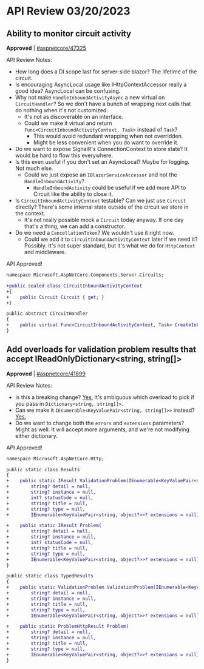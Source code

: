 # API Review 03/20/2023

## Ability to monitor circuit activity

**Approved** | [#aspnetcore/47325](https://github.com/dotnet/aspnetcore/issues/47325#issuecomment-1476709142)

API Review Notes:

- How long does a DI scope last for server-side blazor? The lifetime of the circuit.
- Is encouraging AsyncLocal usage like IHttpContextAccessor really a good idea? AsyncLocal can be confusing.
- Why not make `HandleInboundActivityAsync` a new virtual on `CircuitHandler`? So we don't have a bunch of wrapping next calls that do nothing when it's not customized.
  - It's not as discoverable on an interface.
  - Could we make it virtual and return `Func<CircuitInboundActivityContext, Task>` instead of `Task`?
    - This would avoid redundant wrapping when not overridden.
    - Might be less convenient when you do want to override it.
- Do we want to expose SignalR's ConnectionContext to store state? It would be hard to flow this everywhere.
- Is this even useful if you don't set an AsyncLocal? Maybe for logging. Not much else.
  - Could we just expose an `IBlazorServiceAccessor` and not the `HandleInboundActivity`?
    - `HandleInboundActivity` could be useful if we add more API to Circuit like the ability to close it.
- Is `CircuitInboundActivityContext` testable? Can we just use `Circuit` directly? There's some internal state outside of the circuit we store in the context.
  - It's not really possible mock a `Circuit` today anyway. If one day that's a thing, we can add a constructor.
- Do we need a `CancellationToken`? We wouldn't use it right now.
  - Could we add it to `CircuitInboundActivityContext` later if we need it? Possibly. It's not super standard, but it's what we do for `HttpContext` and middleware.

API Approved!

```diff
namespace Microsoft.AspNetCore.Components.Server.Circuits;

+public sealed class CircuitInboundActivityContext
+{
+    public Circuit Circuit { get; }
+}

public abstract CircuitHandler
{
+    public virtual Func<CircuitInboundActivityContext, Task> CreateInboundActivityHandler(Func<CircuitInboundActivityContext, Task> next) => next;
}
```
## Add overloads for validation problem results that accept IReadOnlyDictionary<string, string[]>

**Approved** | [#aspnetcore/41899](https://github.com/dotnet/aspnetcore/issues/41899#issuecomment-1476727981)

API Review Notes:

- Is this a breaking change? [Yes.](https://sharplab.io/#v2:CYLg1APgAgDABFAjAFgNwFgBQWoGYEBMcAwnAN5ZxUL5TJwCyAFAJIBKApgIbADyAdgBsAngBEAlgGMALuID2/LgCdhAHiQwANAkQwA2gF0AfHGBTZC5cICU5StQC+9qs5oJ6zFhJnzFK9braGoYmZj6WKrYUmNRwTjHUrnjucAAqHADO0kzWrtGxscz8HADucN4WfmoaQbohOdYYCVTxDkA) It's ambiguous which overload to pick if you pass in `Dictionary<string, string[]>`. 
- Can we make it `IEnumerable<KeyValuePair<string, string[]>>` instead? [Yes.](https://sharplab.io/#v2:CYLg1APgAgDABFAjAFgNwFgBQWoGYEBMcAwnAN5ZxUL5TJwCyAFErgDwDSApgJ4BqAQwA2AVy4AFAQEsATmyQwANAkQwA2gF0AfFrjApAYwAuUgPYA7ATJ4BKStQqZqcAL72q7mgnrMAkgBFDEwsrHnlVZQVNXX1jM0trOycHTzdkj3SvOjgAFS4AZyMmJOdHZ2dmJl8AJS4BYAB5cyEeQLiQ63ClFXVtGzhzLgB3ODbghLCFSNVo4psMTLSXIA=)
- Do we want to change both the `errors` and `extensions` parameters? Might as well. It will accept more arguments, and we're not modifying either dictionary.

API Approved!

```diff
namespace Microsoft.AspNetCore.Http;

public static class Results
{
+    public static IResult ValidationProblem(IEnumerable<KeyValuePair<string, string[]>> errors,
+        string? detail = null,
+        string? instance = null,
+        int? statusCode = null,
+        string? title = null,
+        string? type = null,
+        IEnumerable<KeyValuePair<string, object?>>? extensions = null);

+    public static IResult Problem(
+        string? detail = null,
+        string? instance = null,
+        int? statusCode = null,
+        string? title = null,
+        string? type = null,
+        IEnumerable<KeyValuePair<string, object?>>? extensions = null);
}

public static class TypedResults
{
+    public static ValidationProblem ValidationProblem(IEnumerable<KeyValuePair<string, string[]>> errors,
+        string? detail = null,
+        string? instance = null,
+        string? title = null,
+        string? type = null,
+        IEnumerable<KeyValuePair<string, object?>>? extensions = null);

+    public static ProblemHttpResult Problem(
+        string? detail = null,
+        string? instance = null,
+        string? title = null,
+        string? type = null,
+        IEnumerable<KeyValuePair<string, object?>>? extensions = null);
}
```
